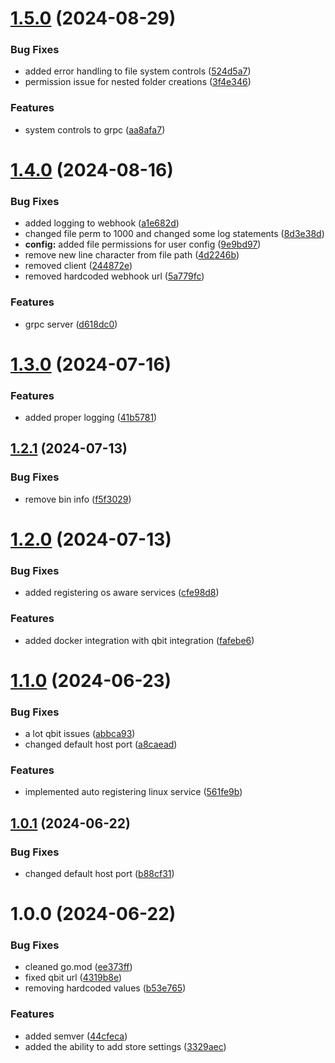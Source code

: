 # [1.5.0](https://github.com/RA341/ctrl/compare/v1.4.0...v1.5.0) (2024-08-29)


### Bug Fixes

* added error handling to file system controls ([524d5a7](https://github.com/RA341/ctrl/commit/524d5a7a4a6544019a894cf6be40fb28fb6e2602))
* permission issue for nested folder creations ([3f4e346](https://github.com/RA341/ctrl/commit/3f4e346ee6d41ba40d9e1f08c89361d1ce75fb1f))


### Features

* system controls to grpc ([aa8afa7](https://github.com/RA341/ctrl/commit/aa8afa7a8cc258f8b2b912e77089eb18aab98bcb))

# [1.4.0](https://github.com/RA341/ctrl-srv/compare/v1.3.0...v1.4.0) (2024-08-16)


### Bug Fixes

* added logging to webhook ([a1e682d](https://github.com/RA341/ctrl-srv/commit/a1e682dcacde7d6617419103108a5c1c8eef4b9f))
* changed file perm to 1000 and changed some log statements ([8d3e38d](https://github.com/RA341/ctrl-srv/commit/8d3e38da9d3309e2402d14d9a0a62beafe4ec836))
* **config:** added file permissions for user config ([9e9bd97](https://github.com/RA341/ctrl-srv/commit/9e9bd9736871b8603acbed2d2bbab1341d90e140))
* remove new line character from file path ([4d2246b](https://github.com/RA341/ctrl-srv/commit/4d2246bf823af2d1912b8952b9197d18aff8925c))
* removed client ([244872e](https://github.com/RA341/ctrl-srv/commit/244872ebc6fd16a937109713af257edb85c228e1))
* removed hardcoded webhook url ([5a779fc](https://github.com/RA341/ctrl-srv/commit/5a779fc0730bb4db2a297325d3fb22eb7b93a694))


### Features

* grpc server ([d618dc0](https://github.com/RA341/ctrl-srv/commit/d618dc0bebffe0a72575504911370138197c6079))

# [1.3.0](https://github.com/RA341/ctrl-srv/compare/v1.2.1...v1.3.0) (2024-07-16)


### Features

* added proper logging ([41b5781](https://github.com/RA341/ctrl-srv/commit/41b578118f798031c7ed4a9208faf5de5a05946a))

## [1.2.1](https://github.com/RA341/ctrl-srv/compare/v1.2.0...v1.2.1) (2024-07-13)


### Bug Fixes

* remove bin info ([f5f3029](https://github.com/RA341/ctrl-srv/commit/f5f302938df5bacfeb85145429319d34e727fbff))

# [1.2.0](https://github.com/RA341/ctrl-srv/compare/v1.1.0...v1.2.0) (2024-07-13)


### Bug Fixes

* added registering os aware services ([cfe98d8](https://github.com/RA341/ctrl-srv/commit/cfe98d8c567879f59b4175e2b89d0898fb2ff076))


### Features

* added docker integration with qbit integration ([fafebe6](https://github.com/RA341/ctrl-srv/commit/fafebe60fa1eeede25e81ff85ab4f8e8f4a0dbf5))

# [1.1.0](https://github.com/RA341/ctrl-srv/compare/v1.0.1...v1.1.0) (2024-06-23)


### Bug Fixes

* a lot qbit issues ([abbca93](https://github.com/RA341/ctrl-srv/commit/abbca93777ba57f525848936b91edc8bb53f180d))
* changed default host port ([a8caead](https://github.com/RA341/ctrl-srv/commit/a8caeada9d4d1a6dca5579475545833abc6664b9))


### Features

* implemented auto registering linux service ([561fe9b](https://github.com/RA341/ctrl-srv/commit/561fe9b13c18c2a147a2b1156ab288c8ddb715b5))

## [1.0.1](https://github.com/RA341/ctrl-srv/compare/v1.0.0...v1.0.1) (2024-06-22)


### Bug Fixes

* changed default host port ([b88cf31](https://github.com/RA341/ctrl-srv/commit/b88cf3105196a3c071c98c64bbcac6d8624fd59c))

# 1.0.0 (2024-06-22)


### Bug Fixes

* cleaned go.mod ([ee373ff](https://github.com/RA341/ctrl-srv/commit/ee373ff6169ac86bd7025e5f2753dccbc3cf23ff))
* fixed qbit url ([4319b8e](https://github.com/RA341/ctrl-srv/commit/4319b8e5c9112309b25833ee6bbd4c1d0e6a82e6))
* removing hardcoded values ([b53e765](https://github.com/RA341/ctrl-srv/commit/b53e765298fc42bf2d74f49e183a0d76c92cdaf8))


### Features

* added semver ([44cfeca](https://github.com/RA341/ctrl-srv/commit/44cfeca41a965f0a0b41991b50c52994f4191a3f))
* added the ability to add store settings ([3329aec](https://github.com/RA341/ctrl-srv/commit/3329aece802576fc868b2e2668722ad2fdae9d61))
